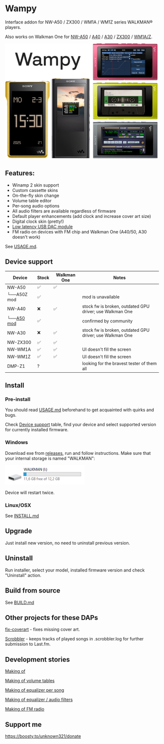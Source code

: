 Wampy
=====

Interface addon for NW-A50 / ZX300 / WM1A / WM1Z series WALKMAN® players.

Also works on Walkman One for [NW-A50][1] / [A40][2] / [A30][3] / [ZX300][4] / [WM1A/Z][5].

[1]: https://www.mrwalkman.com/p/sony-nw-a50series-custom-firmware.html

[2]: https://www.mrwalkman.com/p/walkman-one-for-nw-a40series.html

[3]: https://www.mrwalkman.com/p/walkman-one-nw-a30series.html

[4]: https://www.mrwalkman.com/p/walkman-one-zx300series.html

[5]: https://www.mrwalkman.com/p/walkman-one-for-wm1az.html

<img src="images/promo.png">

## Features:

- Winamp 2 skin support
- Custom cassette skins
- On-the-fly skin change
- Volume table editor
- Per-song audio options
- All audio filters are available regardless of firmware
- Default player enhancements (add clock and increase cover art size)
- Digital clock skin (pretty!)
- [Low latency USB DAC module](https://github.com/zhangboyang/llusbdac)
- FM radio on devices with FM chip and Walkman One (A40/50, A30 doesn't work)

See [USAGE.md](./USAGE.md).

## Device support

| Device          | Stock | Walkman One | Notes                                                    |
|-----------------|-------|-------------|----------------------------------------------------------|
| NW-A50          | ✅     | ✅           |                                                          |
| └──A50Z mod     | ✅     |             | mod is unavailable                                       |
| NW-A40          | ❌     | ✅           | stock fw is broken, outdated GPU driver; use Walkman One |
| └──[A50 mod][6] | ✅     |             | confirmed by community                                   |
| NW-A30          | ❌     | ✅           | stock fw is broken, outdated GPU driver; use Walkman One |
| NW-ZX300        | ✅     | ✅           |                                                          |
| NW-WM1A         | ✅     | ✅           | UI doesn't fill the screen                               |
| NW-WM1Z         | ✅     | ✅           | UI doesn't fill the screen                               |
| DMP-Z1          | ?     |             | looking for the bravest tester of them all               |

[6]: https://www.mrwalkman.com/p/nw-a40-stock-update.html

[7]: https://github.com/unknown321/wampy/issues/12

[8]: https://github.com/unknown321/wampy/issues/13

## Install

### Pre-install

You should read [USAGE.md](./USAGE.md) beforehand to get acquainted with quirks and bugs.

Check [Device support](#device-support) table, find your device and select supported version for currently installed
firmware.

### Windows

Download exe from [releases](https://github.com/unknown321/wampy/releases), run and follow instructions. Make sure that
your internal storage is named "WALKMAN":

<img src="images/explorer.png">

Device will restart twice.

### Linux/OSX

See [INSTALL.md](./INSTALL.md)

## Upgrade

Just install new version, no need to uninstall previous version.

## Uninstall

Run installer, select your model, installed firmware version and check "Uninstall" action.

## Build from source

See [BUILD.md](./BUILD.md)

## Other projects for these DAPs

[fix-coverart](https://github.com/unknown321/fix-coverart) - fixes missing cover art.

[Scrobbler](https://github.com/unknown321/scrobbler) - keeps tracks of played songs in .scrobbler.log for further
submission to Last.fm.

## Development stories

[Making of](./MAKING_OF.md)

[Making of volume tables](./MAKING_OF_VOLUME_TABLES.md)

[Making of equalizer per song](./MAKING_OF_EQUALIZER_PER_SONG.md)

[Making of equalizer / audio filters](./MAKING_OF_EQUALIZER_FILTERS.md)

[Making of FM radio](./MAKING_OF_FM.md)

## Support me

https://boosty.to/unknown321/donate
